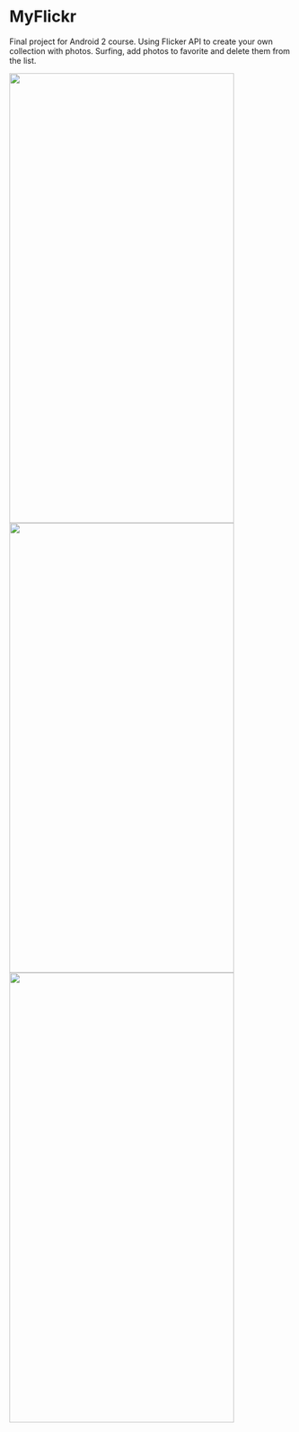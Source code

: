 # MyFlickr
Final project for Android 2 course. Using Flicker API to create your own collection with photos. Surfing, add photos to favorite and delete them from the list.

<img src="https://github.com/victorteit/MyFlickr/assets/95887209/a8283cac-f1c3-4dc4-a34c-ecc066d03b6e" width="400" height="800">
<img src="https://github.com/victorteit/MyFlickr/assets/95887209/352a245e-e72d-4904-8e33-e89e1791db2a" width="400" height="800">
<img src="https://github.com/victorteit/MyFlickr/assets/95887209/092923fd-ca3d-4591-b054-d783799b87dd" width="400" height="800">

